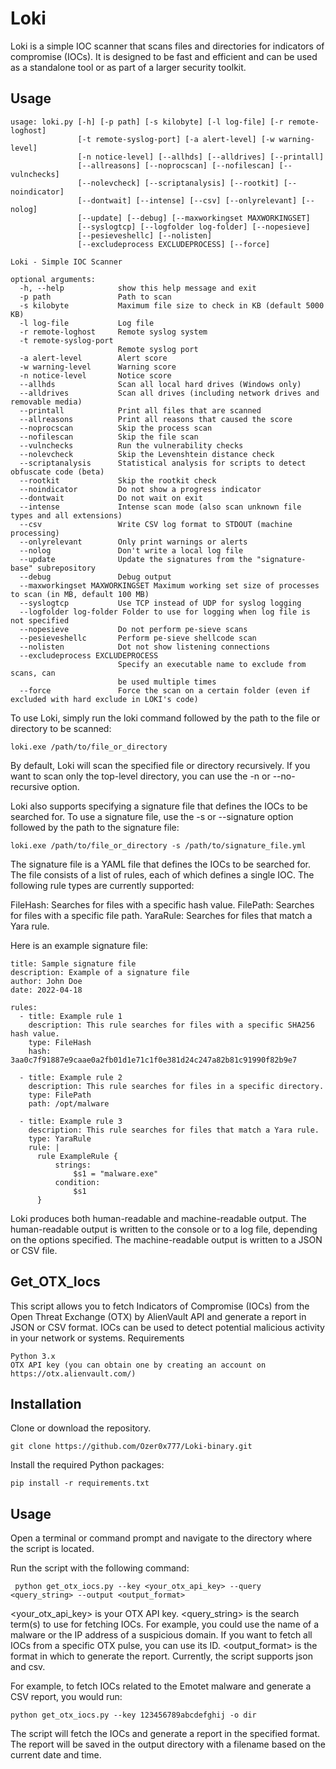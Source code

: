 # Loki

Loki is a simple IOC scanner that scans files and directories for indicators of compromise (IOCs). It is designed to be fast and efficient and can be used as a standalone tool or as part of a larger security toolkit.

## Usage

    usage: loki.py [-h] [-p path] [-s kilobyte] [-l log-file] [-r remote-loghost]
                   [-t remote-syslog-port] [-a alert-level] [-w warning-level]
                   [-n notice-level] [--allhds] [--alldrives] [--printall]
                   [--allreasons] [--noprocscan] [--nofilescan] [--vulnchecks]
                   [--nolevcheck] [--scriptanalysis] [--rootkit] [--noindicator]
                   [--dontwait] [--intense] [--csv] [--onlyrelevant] [--nolog]
                   [--update] [--debug] [--maxworkingset MAXWORKINGSET]
                   [--syslogtcp] [--logfolder log-folder] [--nopesieve]
                   [--pesieveshellc] [--nolisten]
                   [--excludeprocess EXCLUDEPROCESS] [--force]

    Loki - Simple IOC Scanner

    optional arguments:
      -h, --help            show this help message and exit
      -p path               Path to scan
      -s kilobyte           Maximum file size to check in KB (default 5000 KB)
      -l log-file           Log file
      -r remote-loghost     Remote syslog system
      -t remote-syslog-port
                            Remote syslog port
      -a alert-level        Alert score
      -w warning-level      Warning score
      -n notice-level       Notice score
      --allhds              Scan all local hard drives (Windows only)
      --alldrives           Scan all drives (including network drives and removable media)
      --printall            Print all files that are scanned
      --allreasons          Print all reasons that caused the score
      --noprocscan          Skip the process scan
      --nofilescan          Skip the file scan
      --vulnchecks          Run the vulnerability checks
      --nolevcheck          Skip the Levenshtein distance check
      --scriptanalysis      Statistical analysis for scripts to detect obfuscate code (beta)
      --rootkit             Skip the rootkit check
      --noindicator         Do not show a progress indicator
      --dontwait            Do not wait on exit
      --intense             Intense scan mode (also scan unknown file types and all extensions)
      --csv                 Write CSV log format to STDOUT (machine processing)
      --onlyrelevant        Only print warnings or alerts
      --nolog               Don't write a local log file
      --update              Update the signatures from the "signature-base" subrepository
      --debug               Debug output
      --maxworkingset MAXWORKINGSET Maximum working set size of processes to scan (in MB, default 100 MB)
      --syslogtcp           Use TCP instead of UDP for syslog logging
      --logfolder log-folder Folder to use for logging when log file is not specified
      --nopesieve           Do not perform pe-sieve scans
      --pesieveshellc       Perform pe-sieve shellcode scan
      --nolisten            Dot not show listening connections
      --excludeprocess EXCLUDEPROCESS
                            Specify an executable name to exclude from scans, can
                            be used multiple times
      --force               Force the scan on a certain folder (even if excluded with hard exclude in LOKI's code)



To use Loki, simply run the loki command followed by the path to the file or directory to be scanned:

    loki.exe /path/to/file_or_directory

By default, Loki will scan the specified file or directory recursively. If you want to scan only the top-level directory, you can use the -n or --no-recursive option.

Loki also supports specifying a signature file that defines the IOCs to be searched for. To use a signature file, use the -s or --signature option followed by the path to the signature file:

    loki.exe /path/to/file_or_directory -s /path/to/signature_file.yml

The signature file is a YAML file that defines the IOCs to be searched for. The file consists of a list of rules, each of which defines a single IOC. The following rule types are currently supported:

   FileHash: Searches for files with a specific hash value.
   FilePath: Searches for files with a specific file path.
   YaraRule: Searches for files that match a Yara rule.

Here is an example signature file:

    title: Sample signature file
    description: Example of a signature file
    author: John Doe
    date: 2022-04-18

    rules:
      - title: Example rule 1
        description: This rule searches for files with a specific SHA256 hash value.
        type: FileHash
        hash: 3aa0c7f91887e9caae0a2fb01d1e71c1f0e381d24c247a82b81c91990f82b9e7

      - title: Example rule 2
        description: This rule searches for files in a specific directory.
        type: FilePath
        path: /opt/malware

      - title: Example rule 3
        description: This rule searches for files that match a Yara rule.
        type: YaraRule
        rule: |
          rule ExampleRule {
              strings:
                  $s1 = "malware.exe"
              condition:
                  $s1
          }

Loki produces both human-readable and machine-readable output. The human-readable output is written to the console or to a log file, depending on the options specified. The machine-readable output is written to a JSON or CSV file.



## Get_OTX_Iocs 

This script allows you to fetch Indicators of Compromise (IOCs) from the Open Threat Exchange (OTX) by AlienVault API and generate a report in JSON or CSV format. IOCs can be used to detect potential malicious activity in your network or systems.
Requirements

    Python 3.x
    OTX API key (you can obtain one by creating an account on https://otx.alienvault.com/)

## Installation

  Clone or download the repository.
  
    git clone https://github.com/Ozer0x777/Loki-binary.git
   
  Install the required Python packages:


    pip install -r requirements.txt
    

## Usage

  Open a terminal or command prompt and navigate to the directory where the script is located.

  Run the script with the following command:

     python get_otx_iocs.py --key <your_otx_api_key> --query <query_string> --output <output_format>



  <your_otx_api_key> is your OTX API key.
  <query_string> is the search term(s) to use for fetching IOCs. For example, you could use the name of a malware or the IP address of a suspicious domain. If you want to fetch all IOCs from a specific OTX pulse, you can use its ID.
  <output_format> is the format in which to generate the report. Currently, the script supports json and csv.

For example, to fetch IOCs related to the Emotet malware and generate a CSV report, you would run:

    python get_otx_iocs.py --key 123456789abcdefghij -o dir

The script will fetch the IOCs and generate a report in the specified format. The report will be saved in the output directory with a filename based on the current date and time.
